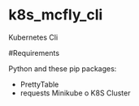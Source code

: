 # k8s_mcfly_cli
Kubernetes Cli

#Requirements

Python and these pip packages:
- PrettyTable
- requests
Minikube o K8S Cluster
